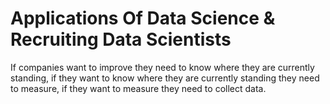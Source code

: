 # Applications Of Data Science & Recruiting Data Scientists
If companies want to improve they need to know where they are currently standing, if they want to know where they are currently standing they need to measure, if they want to measure they need to collect data.

